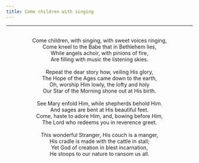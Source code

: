 ```yaml
---
title: Come children with singing
---
```


---
<center>
<br/>
Come children, with singing, with sweet voices ringing,<br/>
Come kneel to the Babe that in Bethlehem lies,<br/>
While angels achoir, with pinions of fire,<br/>
Are filling with music the listening skies.<br/>
<br/>
Repeat the dear story how, veiling His glory,<br/>
The Hope of the Ages came down to the earth,<br/>
Oh, worship Him lowly, the lofty and holy<br/>
Our Star of the Morning shone out at His birth.<br/>
<br/>
See Mary enfold Him, while shepherds behold Him.<br/>
And sages are bent at His beautiful feet.<br/>
Come, haste to adore Him, and, bowing before Him,<br/>
The Lord who redeems you in reverence greet.<br/>
<br/>
This wonderful Stranger, His couch is a manger,<br/>
His cradle is made with the cattle in stall;<br/>
Yet God of creation in blest incarnation,<br/>
He stoops to our nature to ransom us all.<br/>

</center>